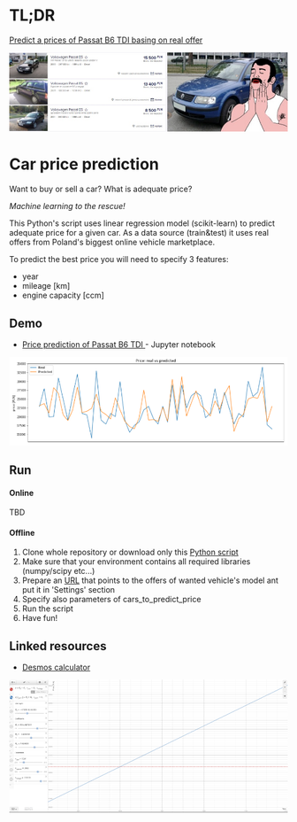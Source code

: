# TL;DR
[Predict a prices of Passat B6 TDI basing on real offer](passat_b6_tdi_price_prediction.ipynb) 

[![passat](passat.jpg)](passat_b6_tdi_price_prediction.ipynb) 

# Car price prediction
Want to buy or sell a car? What is adequate price? 

*Machine learning to the rescue!*

This Python's script uses linear regression model (scikit-learn) to predict adequate price for a given car.
As a data source (train&test) it uses real offers from Poland's biggest online vehicle marketplace. 

To predict the best price you will need to specify 3 features:
* year
* mileage [km]
* engine capacity [ccm]  



## Demo
*  [Price prediction of Passat B6 TDI ](passat_b6_tdi_price_prediction.ipynb) - Jupyter notebook

![prediction chart](prediction.png)


## Run
#### Online
TBD
#### Offline
1. Clone whole repository or download only this [Python script](car_price_prediction.py)
1. Make sure that your environment contains all required libraries (numpy/scipy etc...)
1. Prepare an [URL](https://www.otomoto.pl/osobowe/volkswagen/passat/b6-2005-2010) that points to the offers of wanted vehicle's model ant put it in 'Settings' section
1. Specify also parameters of cars_to_predict_price 
1. Run the script 
1. Have fun!

## Linked resources
- [Desmos calculator](https://www.desmos.com/calculator/vhngcjfwlh)

![desmos chart](desmos.png)
 
 